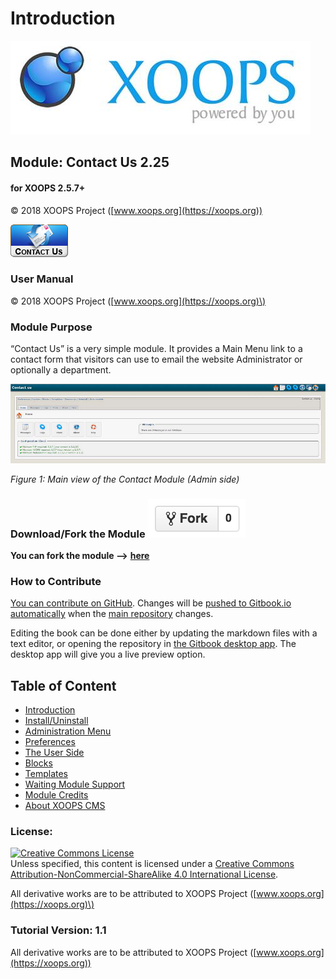 # Introduction

![logoXoops.jpg](.gitbook/assets/logoxoops.jpg)
      
## Module: Contact Us  2.25
 
#### for XOOPS 2.5.7+
  
© 2018 XOOPS Project ([www.xoops.org](https://xoops.org))        
  
![logoModule.png](.gitbook/assets/logomodule.png)

### User Manual

© 2018 XOOPS Project \([www.xoops.org](https://xoops.org)\)

### Module Purpose
 
“Contact Us” is a very simple module. It provides a Main Menu link to a contact form that visitors can use to email the website Administrator or optionally a department.
 
![Dashboard](.gitbook/assets/0_dashboard.PNG)

_Figure 1: Main view of the Contact Module \(Admin side\)_

### Download/Fork the Module ![](.gitbook/assets/forkit.PNG)

**You can fork the module --&gt;** [**here**](https://github.com/XoopsModules25x/contact)

### How to Contribute

[You can contribute on GitHub](https://github.com/XoopsDocs/contact-tutorial). Changes will be [pushed to Gitbook.io automatically](https://www.gitbook.com/book/xoops/contact-tutorial/activity) when the [main repository](https://github.com/XoopsDocs/contact-tutorial) changes.

Editing the book can be done either by updating the markdown files with a text editor, or opening the repository in [the Gitbook desktop app](https://github.com/GitbookIO/editor/blob/master/README.md). The desktop app will give you a live preview option.

## Table of Content

* [Introduction](./)
* [Install/Uninstall](install-uninstall.md)
* [Administration Menu](administration-menu.md)
* [Preferences](preferences.md)
* [The User Side](the-user-side.md)
* [Blocks](blocks.md)
* [Templates](templates.md)
* [Waiting Module Support](waiting-module-support.md)
* [Module Credits](module-credits.md)
* [About XOOPS CMS](about-xoops-cms.md)

### License:

[![Creative Commons License](https://i.creativecommons.org/l/by-nc-sa/4.0/88x31.png)](http://creativecommons.org/licenses/by-nc-sa/4.0/)  
Unless specified, this content is licensed under a [Creative Commons Attribution-NonCommercial-ShareAlike 4.0 International License](http://creativecommons.org/licenses/by-nc-sa/4.0/).

All derivative works are to be attributed to XOOPS Project \([www.xoops.org](https://xoops.org)\)

### Tutorial Version: 1.1

All derivative works are to be attributed to XOOPS Project ([www.xoops.org](https://xoops.org))